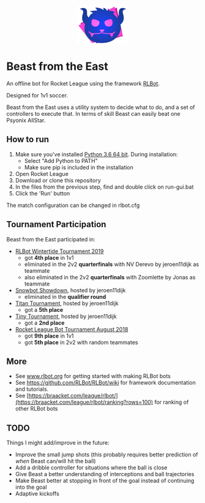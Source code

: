 <p align="center" >
    <img src="https://raw.githubusercontent.com/NicEastvillage/RLBot-Beast/master/beastbot/logo.png" height="100px" 
    alt="Beast from the East" 
    title="Beast from the East">
</p>

# Beast from the East
An offline bot for Rocket League using the framework [RLBot](https://github.com/RLBot/RLBot).

Designed for 1v1 soccer.

Beast from the East uses a utility system to decide what to do, and a set of controllers to execute that.
In terms of skill Beast can easily beat one Psyonix AllStar.

## How to run

1. Make sure you've installed [Python 3.6 64 bit](https://www.python.org/ftp/python/3.6.5/python-3.6.5-amd64.exe). During installation:
   - Select "Add Python to PATH"
   - Make sure pip is included in the installation
2. Open Rocket League
3. Download or clone this repository
3. In the files from the previous step, find and double click on run-gui.bat
4. Click the 'Run' button

The match configuration can be changed in rlbot.cfg

## Tournament Participation

Beast from the East participated in:
* [RLBot Wintertide Tournament 2019](https://braacket.com/tournament/wintertide)
  * got **4th place** in 1v1
  * eliminated in the 2v2 **quarterfinals** with NV Derevo by jeroen11dijk as teammate
  * also eliminated in the 2v2 **quarterfinals** with Zoomlette by Jonas as teammate
* [Snowbot Showdown](https://braacket.com/tournament/69BF67CC-54A5-4212-B108-1677922358C9/match/6670A22A-17FF-4398-AF76-6DF2DA8B8EFD), hosted by jeroen11dijk
  * eliminated in the **qualifier round**
* [Titan Tournament](https://braacket.com/tournament/tinytourney2), hosted by jeroen11dijk
  * got a **5th place**
* [Tiny Tournament](https://braacket.com/tournament/0661561E-BA13-49E9-80BF-ABD953579CED/match), hosted by jeroen11dijk
  * got a **2nd place**
* [Rocket League Bot Tournament August 2018](https://braacket.com/tournament/527AAEBD-D323-455A-90EB-9AFFA8C92B34/dashboard)
  * got **9th place** in 1v1
  * got **5th place** in 2v2 with random teammates

## More

* See www.rlbot.org for getting started with making RLBot bots
* See https://github.com/RLBot/RLBot/wiki for framework documentation and tutorials.
* See [https://braacket.com/league/rlbot/](https://braacket.com/league/rlbot/ranking?rows=100) for ranking of other RLBot bots

## TODO
Things I might add/improve in the future:
* Improve the small jump shots (this probably requires better prediction of *when* Beast can/will hit the ball)
* Add a dribble controller for situations where the ball is close
* Give Beast a better understanding of interceptions and ball trajectories
* Make Beast better at stopping in front of the goal instead of continuing into the goal
* Adaptive kickoffs
